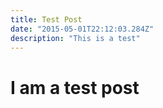 ```yaml
---
title: Test Post
date: "2015-05-01T22:12:03.284Z"
description: "This is a test"
---
```


# I am a test post
